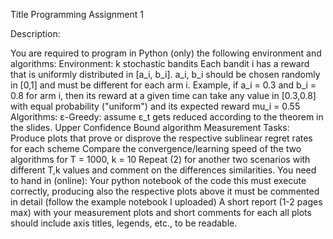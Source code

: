 Title Programming Assignment 1

Description:

You are required to program in Python (only) the following environment and algorithms:
Environment:
k stochastic bandits
Each bandit i has a reward that is uniformly distributed in [a_i, b_i].
a_i, b_i should be chosen randomly in [0,1] and must be different for each arm i.
Example, if a_i = 0.3 and b_i = 0.8 for arm i, then its reward at a given time can take any value in [0.3,0.8] with equal probability ("uniform") and its expected reward mu_i = 0.55
Algorithms:
ε-Greedy: assume ε_t gets reduced according to the theorem in the slides.
Upper Confidence Bound algorithm
Measurement Tasks:
Produce plots that prove or disprove the respective sublinear regret rates for each scheme
Compare the convergence/learning speed of the two algorithms for T = 1000, k = 10
Repeat  (2) for another two scenarios with different T,k values and comment on the differences similarities.
You need to hand in (online):
Your python notebook of the code
this must execute correctly, producing also the respective plots above
it must be commented in detail (follow the example notebook I uploaded) 
A short report (1-2 pages max) with your measurement plots and short comments for each
all plots should include axis titles, legends, etc., to be readable.
